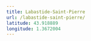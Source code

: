 ```yaml
---
title: Labastide-Saint-Pierre
url: /labastide-saint-pierre/
latitude: 43.918889
longitude: 1.3672004
---
```

